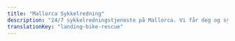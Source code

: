 ```yaml
---
title: "Mallorca Sykkelredning"
description: "24/7 sykkelredningstjeneste på Mallorca. Vi får deg og sykkelen hjem hvis noe går galt."
translationKey: "landing-bike-rescue"
---
```


<!-- Content will be added later -->
